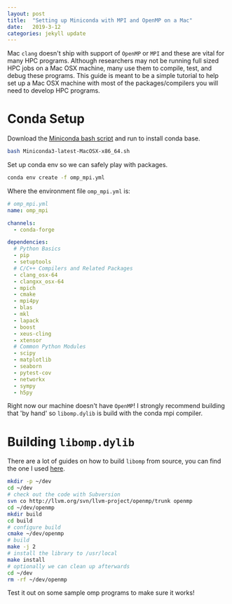 ```yaml
---
layout: post
title:  "Setting up Miniconda with MPI and OpenMP on a Mac"
date:   2019-3-12
categories: jekyll update
---
```


Mac `clang` doesn't ship with support of `OpenMP` or `MPI` and these are vital for many HPC programs.
Although researchers may not be running full sized HPC jobs on a Mac OSX machine, many use them to compile, test, and debug these programs.
This guide is meant to be a simple tutorial to help set up a Mac OSX machine with most of the packages/compilers you will need to develop HPC programs.  

# Conda Setup
Download the [Miniconda bash script](https://conda.io/en/latest/miniconda.html) and run to install conda base.


```bash
bash Miniconda3-latest-MacOSX-x86_64.sh
```

Set up conda env so we can safely play with packages.

```bash
conda env create -f omp_mpi.yml
```

Where the environment file `omp_mpi.yml` is:

```yml
# omp_mpi.yml
name: omp_mpi

channels:
  - conda-forge

dependencies:
  # Python Basics
  - pip
  - setuptools
  # C/C++ Compilers and Related Packages
  - clang_osx-64
  - clangxx_osx-64
  - mpich
  - cmake
  - mpi4py
  - blas
  - mkl
  - lapack
  - boost
  - xeus-cling
  - xtensor
  # Common Python Modules
  - scipy
  - matplotlib
  - seaborn
  - pytest-cov
  - networkx
  - sympy
  - h5py
```

Right now our machine doesn't have `OpenMP`!
I strongly recommend building that 'by hand' so `libomp.dylib` is build with the conda mpi compiler.

# Building `libomp.dylib`
There are a lot of guides on how to build `libomp` from source, you can find the one I used [here]( https://www.uio.no/studier/emner/matnat/ifi/IN3200/v19/teaching-material/in3200_setup.pdf).

```bash
mkdir -p ~/dev
cd ~/dev
# check out the code with Subversion
svn co http://llvm.org/svn/llvm-project/openmp/trunk openmp
cd ~/dev/openmp
mkdir build
cd build
# configure build
cmake ~/dev/openmp
# build
make -j 2
# install the library to /usr/local
make install
# optionally we can clean up afterwards
cd ~/dev
rm -rf ~/dev/openmp
```

Test it out on some sample omp programs to make sure it works!
